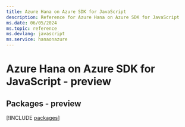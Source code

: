 ```yaml
---
title: Azure Hana on Azure SDK for JavaScript
description: Reference for Azure Hana on Azure SDK for JavaScript
ms.date: 06/05/2024
ms.topic: reference
ms.devlang: javascript
ms.service: hanaonazure
---
```

# Azure Hana on Azure SDK for JavaScript - preview
## Packages - preview
[!INCLUDE [packages](hana-on-azure-index.md)]